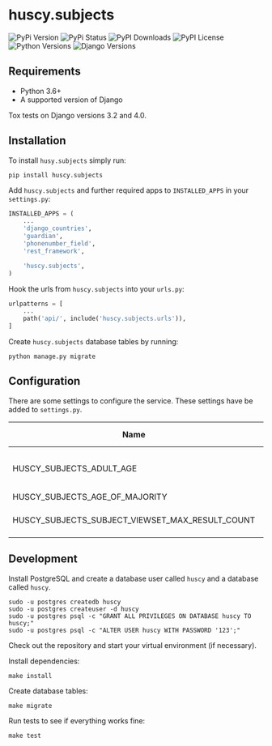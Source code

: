 huscy.subjects
======

![PyPi Version](https://img.shields.io/pypi/v/huscy-subjects.svg)
![PyPi Status](https://img.shields.io/pypi/status/huscy-subjects)
![PyPI Downloads](https://img.shields.io/pypi/dm/huscy-subjects)
![PyPI License](https://img.shields.io/pypi/l/huscy-subjects?color=yellow)
![Python Versions](https://img.shields.io/pypi/pyversions/huscy-subjects.svg)
![Django Versions](https://img.shields.io/pypi/djversions/huscy-subjects)



Requirements
------

- Python 3.6+
- A supported version of Django

Tox tests on Django versions 3.2 and 4.0.



Installation
------

To install `husy.subjects` simply run:

    pip install huscy.subjects

Add `huscy.subjects` and further required apps to `INSTALLED_APPS` in your `settings.py`:

```python
INSTALLED_APPS = (
	...
	'django_countries',
	'guardian',
	'phonenumber_field',
	'rest_framework',

	'huscy.subjects',
)
```

Hook the urls from `huscy.subjects` into your `urls.py`:

```python
urlpatterns = [
	...
	path('api/', include('huscy.subjects.urls')),
]
```

Create `huscy.subjects` database tables by running:

    python manage.py migrate



Configuration
------

There are some settings to configure the service. These settings have be added to `settings.py`.


| Name | Default value | Description |
| -------- | -------- | -------- |
| HUSCY_SUBJECTS_ADULT_AGE | 18 | Specifies the age of majority. **Deprecated:** Use HUSCY_SUBJECTS_AGE_OF_MAJORITY instead! |
| HUSCY_SUBJECTS_AGE_OF_MAJORITY | 18 | Specifies the age of majority. |
| HUSCY_SUBJECTS_SUBJECT_VIEWSET_MAX_RESULT_COUNT | 500 | Specifies the maximum number of subjects returned by the queryset in the SubjectViewSet. |



Development
------

Install PostgreSQL and create a database user called `huscy` and a database called `huscy`.

    sudo -u postgres createdb huscy
    sudo -u postgres createuser -d huscy
    sudo -u postgres psql -c "GRANT ALL PRIVILEGES ON DATABASE huscy TO huscy;"
    sudo -u postgres psql -c "ALTER USER huscy WITH PASSWORD '123';"

Check out the repository and start your virtual environment (if necessary).

Install dependencies:

    make install

Create database tables:

    make migrate

Run tests to see if everything works fine:

    make test
